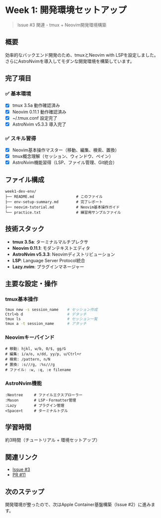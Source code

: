 # Week 1: 開発環境セットアップ

> Issue #3 関連 - tmux + Neovim開発環境構築

## 概要

効率的なバックエンド開発のため、tmuxとNeovim with LSPを設定しました。さらにAstroNvimを導入してモダンな開発環境を構築しています。

## 完了項目

### ✅ 基本環境
- [x] tmux 3.5a 動作確認済み
- [x] Neovim 0.11.1 動作確認済み  
- [x] ~/.tmux.conf 設定完了
- [x] AstroNvim v5.3.3 導入完了

### ✅ スキル習得
- [x] Neovim基本操作マスター（移動、編集、検索、置換）
- [x] tmux概念理解（セッション、ウィンドウ、ペイン）
- [x] AstroNvim機能習得（LSP、ファイル管理、Git統合）

## ファイル構成

```
week1-dev-env/
├── README.md                   # このファイル
├── env-setup-summary.md        # 完了レポート
├── neovim-tutorial.md          # Neovim基本操作ガイド
└── practice.txt                # 練習用サンプルファイル
```

## 技術スタック

- **tmux 3.5a**: ターミナルマルチプレクサ
- **Neovim 0.11.1**: モダンテキストエディタ
- **AstroNvim v5.3.3**: Neovimディストリビューション
- **LSP**: Language Server Protocol統合
- **Lazy.nvim**: プラグインマネージャー

## 主要な設定・操作

### tmux基本操作
```bash
tmux new -s session_name    # セッション作成
Ctrl+b d                    # デタッチ
tmux ls                     # セッション一覧
tmux a -t session_name      # アタッチ
```

### Neovimキーバインド
```
# 移動: hjkl, w/b, 0/$, gg/G
# 編集: i/a/o, x/dd, yy/p, u/Ctrl+r  
# 検索: /pattern, n/N
# 置換: :s///g, :%s///g
# ファイル: :w, :q, :e filename
```

### AstroNvim機能
```
:Neotree     # ファイルエクスプローラー
:Mason       # LSP・Formatter管理
:Lazy        # プラグイン管理
<Space>t     # ターミナルトグル
```

## 学習時間

約3時間（チュートリアル + 環境セットアップ）

## 関連リンク

- [Issue #3](https://github.com/Isshinfunada/Tech-Catchup/issues/3)
- [PR #11](https://github.com/Isshinfunada/Tech-Catchup/pull/11)

## 次のステップ

開発環境が整ったので、次はApple Container基盤構築（Issue #2）に進みます。